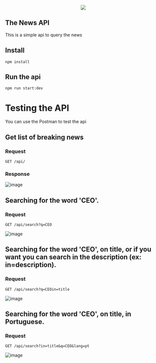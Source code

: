 <p align="center">
  <img src="https://user-images.githubusercontent.com/29737013/192361073-4c510cd1-c7d9-496a-8d86-c3eb5b778957.png" />
</p>

## The News API

This is a simple api to query the news

## Install

    npm install

## Run the api

    npm run start:dev

# Testing the API

You can use the Postman to test the api

## Get list of breaking news

### Request

`GET /api/`

### Response

![image](https://user-images.githubusercontent.com/29737013/192366803-9f08a5bb-4611-451d-b519-a6d1ac21753d.png)

## Searching for the word 'CEO'. 

### Request

`GET /api/search?q=CEO`

![image](https://user-images.githubusercontent.com/29737013/192367121-292ab75c-31d2-4e92-a737-bf42967e4946.png)

## Searching for the word 'CEO', on title, or if you want you can search in the description (ex: in=description). 

### Request

`GET /api/search?q=CEOin=title`

![image](https://user-images.githubusercontent.com/29737013/192367532-044fca9c-1ddc-418b-94ca-c0595007d9fb.png)

## Searching for the word 'CEO', on title, in Portuguese. 

### Request

`GET /api/search?in=title&q=CEO&lang=pt`

![image](https://user-images.githubusercontent.com/29737013/192367722-374efdff-83f0-4882-a7b8-97e2530b313b.png)




